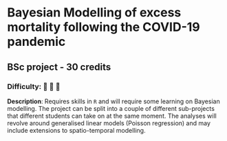 # Bayesian Modelling of excess mortality following the COVID-19 pandemic 
## BSc project - 30 credits
### Difficulty: :grimacing: :grimacing: :grimacing: 

**Description**: Requires skills in `R` and will require some learning on Bayesian modelling. The project can be split into a couple of different sub-projects that different students can take on at the same moment. The analyses will revolve around generalised linear models (Poisson regression) and may include extensions to spatio-temporal modelling.
